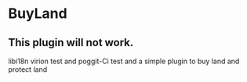 # BuyLand
## This plugin will not work.
libi18n virion test and poggit-Ci test and a simple plugin to buy land and protect land
